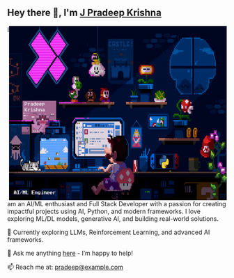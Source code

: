 ## Hey there 👋, I'm [J Pradeep Krishna](https://github.com/PradeepKrishna-J)

<p float="left">
  <img align="right" src="https://raw.githubusercontent.com/PradeepKrishna-J/PradeepKrishna-J/4a320d6a7ca4d73c1aeddd5691d5d46a81e16780/pkgif.gif" width="500" height="400"/>
  <span>
  I am an AI/ML enthusiast and Full Stack Developer with a passion for creating impactful projects using AI, Python, and modern frameworks. I love exploring ML/DL models, generative AI, and building real-world solutions.  

  🚀 Currently exploring LLMs, Reinforcement Learning, and advanced AI frameworks.  

  💬 Ask me anything [here](https://github.com/PradeepKrishna-J/PradeepKrishna-J/issues) - I’m happy to help!  

  📫 Reach me at: pradeep@example.com  
  </span>
</p>
